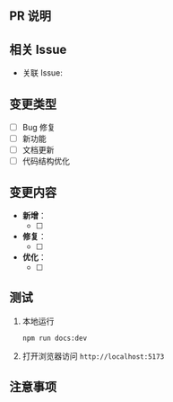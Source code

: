 ## PR 说明

<!-- 在此处简要描述本次 PR 修改的内容 -->

## 相关 Issue

<!-- 关联 Issue（例如 `#123`），若无则删除此部分 -->

- 关联 Issue: 

## 变更类型

<!-- 点击创建pr按钮后可以勾选适用的变更类型 -->
<!-- 或使用 [x]的方式勾选 -->

- [ ] Bug 修复
- [ ] 新功能
- [ ] 文档更新
- [ ] 代码结构优化

## 变更内容

<!-- 描述具体变更，按分类填写（可删除无用的分类） -->
- **新增**：
  - [ ] <!-- 描述新增内容 -->
- **修复**：
  - [ ] <!-- 描述修复内容 -->
- **优化**：
  - [ ] <!-- 描述优化内容 -->

## 测试

<!-- 描述测试步骤或验证方式 -->

1. 本地运行

    ```shell
    npm run docs:dev
    ```
2. 打开浏览器访问 `http://localhost:5173`

## 注意事项

<!-- 需要 Reviewer 关注的特殊说明 -->
